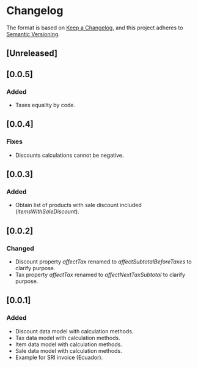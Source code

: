 # Changelog

The format is based on [Keep a Changelog](https://keepachangelog.com/en/1.1.0/),
and this project adheres to [Semantic Versioning](https://semver.org/spec/v2.0.0.html).

## [Unreleased]

## [0.0.5]

### Added

- Taxes equality by code.

## [0.0.4]

### Fixes

- Discounts calculations cannot be negative.

## [0.0.3]

### Added

- Obtain list of products with sale discount included (*itemsWithSaleDiscount*).

## [0.0.2]

### Changed

- Discount property *affectTax* renamed to *affectSubtotalBeforeTaxes* to clarify purpose.
- Tax property *affectTax* renamed to *affectNextTaxSubtotal* to clarify purpose.

## [0.0.1]

### Added

- Discount data model with calculation methods.
- Tax data model with calculation methods.
- Item data model with calculation methods.
- Sale data model with calculation methods.
- Example for SRI invoice (Ecuador).
